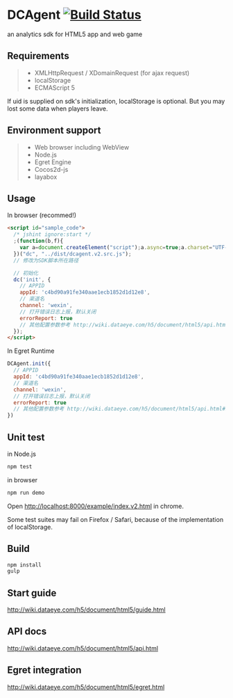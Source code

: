 # DCAgent [![Build Status](https://semaphoreci.com/api/v1/projects/fe96f7eb-4550-40f1-bc7c-8730972786b9/617607/badge.svg)](https://semaphoreci.com/damngoto/dcagent)

an analytics sdk for HTML5 app and web game

## Requirements

> * XMLHttpRequest / XDomainRequest (for ajax request)
> * localStorage
> * ECMAScript 5

If uid is supplied on sdk's initialization, localStorage is optional.
But you may lost some data when players leave.

## Environment support

> * Web browser including WebView
> * Node.js
> * Egret Engine
> * Cocos2d-js
> * layabox

## Usage

In browser (recommed!)

```html
<script id="sample_code">
  /* jshint ignore:start */
  ;(function(b,f){
    var a=document.createElement("script");a.async=true;a.charset="UTF-8";a.src=f;var d=document.querySelector("script");d.parentNode.insertBefore(a,d);var e=[];var c=function(h){if(typeof DCAgent==="undefined"){e.push(arguments)}else{var g=DCAgent[h];if(!g){return console.log("DCAgent."+h+" is undefined")}if(typeof g==="function"){return g.apply(DCAgent,[].slice.call(arguments,1))}else{return g}}};c.loadTime=Date.now();c.cache=e;window[b]=c;window["DCAgentObject"]=b
  })("dc", "../dist/dcagent.v2.src.js");
  // 修改为SDK脚本所在路径

  // 初始化
  dc('init', {
    // APPID
    appId: 'c4bd90a91fe340aae1ecb1852d1d12e8',
    // 渠道名
    channel: 'wexin',
    // 打开错误日志上报，默认关闭
    errorReport: true
    // 其他配置参数参考 http://wiki.dataeye.com/h5/document/html5/api.html#init
  });
</script>
```

In Egret Runtime

```js
DCAgent.init({
  // APPID
  appId: 'c4bd90a91fe340aae1ecb1852d1d12e8',
  // 渠道名
  channel: 'wexin',
  // 打开错误日志上报，默认关闭
  errorReport: true
  // 其他配置参数参考 http://wiki.dataeye.com/h5/document/html5/api.html#init
})
```

## Unit test

in Node.js

```bash
npm test
```

in browser

```bash
npm run demo
```

Open [http://localhost:8000/example/index.v2.html](http://localhost:8000/example/index.v2.html) in chrome.

Some test suites may fail on Firefox / Safari, because of the implementation of localStorage.

## Build

```bash
npm install
gulp
```

## Start guide

http://wiki.dataeye.com/h5/document/html5/guide.html

## API docs

http://wiki.dataeye.com/h5/document/html5/api.html

## Egret integration

http://wiki.dataeye.com/h5/document/html5/egret.html
